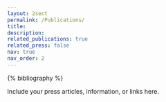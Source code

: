 ```yaml
---
layout: 2sect
permalink: /Publications/
title:
description:
related_publications: true
related_press: false
nav: true
nav_order: 2
---
```


<!-- _pages/publications.md -->
<div class="publications">
{% bibliography %}
</div>


<div class="press">
  <!-- Add your press-related content here -->
  <p>Include your press articles, information, or links here.</p>
</div>
